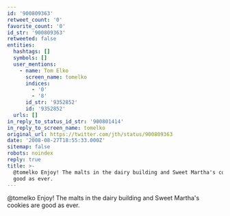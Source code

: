 ```yaml
---
id: '900809363'
retweet_count: '0'
favorite_count: '0'
id_str: '900809363'
retweeted: false
entities:
  hashtags: []
  symbols: []
  user_mentions:
    - name: Tom Elko
      screen_name: tomelko
      indices:
        - '0'
        - '8'
      id_str: '9352852'
      id: '9352852'
  urls: []
in_reply_to_status_id_str: '900801414'
in_reply_to_screen_name: tomelko
original_url: https://twitter.com/jth/status/900809363
date: '2008-08-27T18:55:33.000Z'
sitemap: false
robots: noindex
reply: true
title: >-
  @tomelko Enjoy! The malts in the dairy building and Sweet Martha's cookies are
  good as ever.
---
```


@tomelko Enjoy! The malts in the dairy building and Sweet Martha's cookies are good as ever.